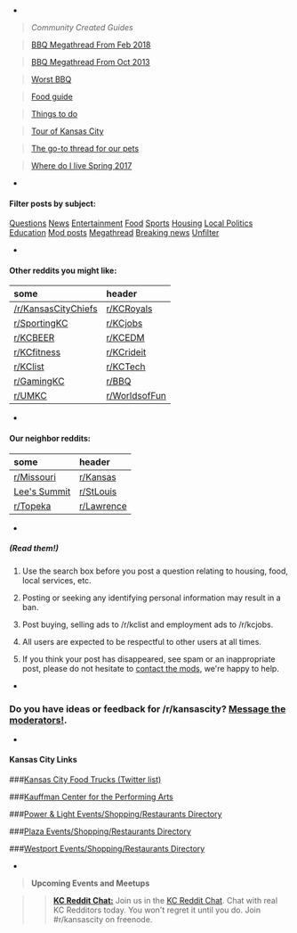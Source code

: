 -

> *Community Created Guides*

> [BBQ Megathread From Feb 2018](https://www.reddit.com/r/kansascity/comments/7ywlmi/kansas_city_bbq_restaurant_megathread_2018_edition/)

> [BBQ Megathread From Oct 2013](https://www.reddit.com/r/kansascity/comments/1oh23d/kansas_city_bbq_megathread_v20/)

> [Worst BBQ](https://www.reddit.com/r/kansascity/comments/7yobx1/whats_the_worst_bbq_place/)

> [Food guide](https://www.reddit.com/r/kansascity/comments/1bqrgu/compiled_what_to_eat_and_where/)

> [Things to do](https://www.reddit.com/r/kansascity/comments/yj5z9/recently_moved_to_kcmo_waldo_area_what_are_some/c5w4zfz)

> [Tour of Kansas City](https://youtu.be/x2ZCddp4blY)

> [The go-to thread for our pets](https://www.reddit.com/r/kansascity/comments/24e9oi/request_for_a_pet_megathread_vet_services/)

> [Where do I live Spring 2017](https://www.reddit.com/r/kansascity/comments/66m002/ask_kc_the_where_to_live_work_eat_play_etc_thread/)

-

#### Filter posts by subject:

[Questions](http://qu.reddit.com/r/kansascity/#qu)
[News](http://ne.reddit.com/r/kansascity/#ne)
[Entertainment](http://et.reddit.com/r/kansascity/#et)
[Food](http://fo.reddit.com/r/kansascity/#fo)
[Sports](http://sp.reddit.com/r/kansascity/#sp)
[Housing](http://ho.reddit.com/r/kansascity/#ho)
[Local Politics](http://po.reddit.com/r/kansascity/#po)
[Education](http://ed.reddit.com/r/kansascity/#ed)
[Mod posts](http://mp.reddit.com/r/kansascity/#mp)
[Megathread](http://mt.reddit.com/r/kansascity/#mt)
[Breaking news](http://bn.reddit.com/r/kansascity/#bn)
[Unfilter](http://goo.gl/Txyf8f)

-

#### Other reddits you might like:
some|header
:---|:---
[/r/KansasCityChiefs](http://www.reddit.com/r/kansascitychiefs)|[r/KCRoyals](http://www.reddit.com/r/KCRoyals)
[r/SportingKC](http://www.reddit.com/r/sportingkc)|[r/KCjobs](http://www.reddit.com/r/kcjobs)|
[r/KCBEER](http://www.reddit.com/r/KansasCityBeer/)|[r/KCEDM](http://www.reddit.com/r/KCEDM)
[r/KCfitness](http://www.reddit.com/r/kcfitness)|[r/KCrideit](http://www.reddit.com/r/KCrideit)    
[r/KClist](http://www.reddit.com/r/KClist)|[r/KCTech](http://www.reddit.com/r/KCTech)
[r/GamingKC](http://www.reddit.com/r/GamingKC)|[r/BBQ](http://www.reddit.com/r/BBQ/)
[r/UMKC](http://www.reddit.com/r/UMKC)|[r/WorldsofFun](http://www.reddit.com/r/worldsoffun)

-

#### Our neighbor reddits:
some|header
:---|:---
[r/Missouri](http://www.reddit.com/r/missouri)|[r/Kansas](http://www.reddit.com/r/kansas/)
[Lee's Summit](http://www.reddit.com/r/leesummit)|[r/StLouis](http://www.reddit.com/r/stlouis)
[r/Topeka](http://www.reddit.com/r/topeka)|[r/Lawrence](http://www.reddit.com/r/Lawrence)  

-


##### (Read them!)

1. Use the search box before you post a question relating to housing, food, local services, etc.

2. Posting or seeking any identifying personal information may result in a ban.

3. Post buying, selling ads to /r/kclist and employment ads to /r/kcjobs.

4. All users are expected to be respectful to other users at all times.

5. If you think your post has disappeared, see spam or an inappropriate post, please do not hesitate to [contact the mods](http://www.reddit.com/message/compose?to=%2Fr%2Fkansascity), we're happy to help.

-

### Do you have ideas or feedback for /r/kansascity? [Message the moderators!](http://www.reddit.com/message/compose?to=%2Fr%2Fkansascity).

-

#### Kansas City Links  

###[Kansas City Food Trucks (Twitter list)](https://twitter.com/#!/davelacrone/food-trucks-kansas-city/members)

###[Kauffman Center for the Performing Arts](http://tickets.kauffmancenter.org/Default.aspx)

###[Power & Light Events/Shopping/Restaurants Directory](http://www.powerandlightdistrict.com/)

###[Plaza Events/Shopping/Restaurants Directory](http://countryclubplaza.com/)

###[Westport Events/Shopping/Restaurants Directory](http://www.westportkcmo.com/)

-

> **Upcoming Events and Meetups**

>> **[KC Reddit Chat:](http://kcreddit.com/speak/)** Join us in the [KC Reddit Chat](http://kcreddit.com/speak/). Chat with real KC Redditors today. You won't regret it until you do. Join #r/kansascity on freenode.

